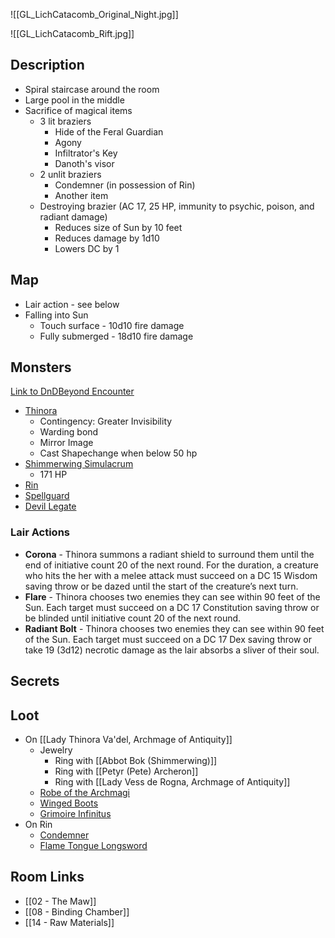 ![[GL_LichCatacomb_Original_Night.jpg]]

![[GL_LichCatacomb_Rift.jpg]]
## Description

* Spiral staircase around the room
* Large pool in the middle
* Sacrifice of magical items
	* 3 lit braziers
		* Hide of the Feral Guardian
		* Agony
		* Infiltrator's Key
		* Danoth's visor
	* 2 unlit braziers
		* Condemner (in possession of Rin)
		* Another item
	* Destroying brazier (AC 17, 25 HP, immunity to psychic, poison, and radiant damage)
		* Reduces size of Sun by 10 feet
		* Reduces damage by 1d10
		* Lowers DC by 1

## Map

* Lair action - see below
* Falling into Sun
	* Touch surface - 10d10 fire damage
	* Fully submerged - 18d10 fire damage
## Monsters

[Link to DnDBeyond Encounter](https://www.dndbeyond.com/encounters/6ad7ae9a-109a-4e5a-87b1-a6fff1e0c573)

* [Thinora](https://www.dndbeyond.com/monsters/3838148-lady-thinora-va-del-archmage-of-antiquity)
	* Contingency: Greater Invisibility
	* Warding bond
	* Mirror Image
	* Cast Shapechange when below 50 hp
* [Shimmerwing Simulacrum](https://www.dndbeyond.com/monsters/16772-adult-silver-dragon)
	* 171 HP
* [Rin](https://www.dndbeyond.com/monsters/4423157-rin-monisk)
* [Spellguard](https://www.dndbeyond.com/monsters/4485983-radlee-thugram)
* [Devil Legate](https://www.dndbeyond.com/monsters/4485819-devil-legate)

### Lair Actions

* **Corona** - Thinora summons a radiant shield to surround them until the end of initiative count 20 of the next round. For the duration, a creature who hits the her with a melee attack must succeed on a DC 15 Wisdom saving throw or be dazed until the start of the creature’s next turn.
* **Flare** - Thinora chooses two enemies they can see within 90 feet of the Sun. Each target must succeed on a DC 17 Constitution saving throw or be blinded until initiative count 20 of the next round.
* **Radiant Bolt** - Thinora chooses two enemies they can see within 90 feet of the Sun. Each target must succeed on a DC 17 Dex saving throw or take 19 (3d12) necrotic damage as the lair absorbs a sliver of their soul.

## Secrets

## Loot

* On [[Lady Thinora Va'del, Archmage of Antiquity]]
	* Jewelry
		* Ring with [[Abbot Bok (Shimmerwing)]]
		* Ring with [[Petyr (Pete) Archeron]]
		* Ring with [[Lady Vess de Rogna, Archmage of Antiquity]]
	* [Robe of the Archmagi](https://www.dndbeyond.com/magic-items/4742-robe-of-the-archmagi)
	* [Winged Boots](https://www.dndbeyond.com/magic-items/4804-winged-boots)
	* [Grimoire Infinitus](https://www.dndbeyond.com/magic-items/9118081-grimoire-infinitus-rotld-dormant)
* On Rin
	* [Condemner](https://www.dndbeyond.com/magic-items/7170925-condemner)
	* [Flame Tongue Longsword](https://www.dndbeyond.com/magic-items/4895-flame-tongue-longsword)

## Room Links

*  [[02 - The Maw]]
*  [[08 - Binding Chamber]]
*  [[14 - Raw Materials]]